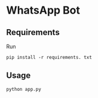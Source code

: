 # WhatsApp Bot



## Requirements

Run
```
pip install -r requirements. txt
```

## Usage

```
python app.py
```